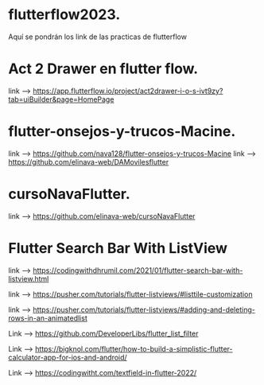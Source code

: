 # flutterflow2023.
Aquí se pondrán los link de las practicas de flutterflow

# Act 2 Drawer en flutter flow.
  link --> https://app.flutterflow.io/project/act2drawer-i-o-s-ivt9zy?tab=uiBuilder&page=HomePage

# flutter-onsejos-y-trucos-Macine.
link --> https://github.com/nava128/flutter-onsejos-y-trucos-Macine
link --> https://github.com/elinava-web/DAMovilesflutter

# cursoNavaFlutter.
  link --> https://github.com/elinava-web/cursoNavaFlutter
  
 # Flutter Search Bar With ListView
  link --> https://codingwithdhrumil.com/2021/01/flutter-search-bar-with-listview.html
  
  link --> https://pusher.com/tutorials/flutter-listviews/#listtile-customization
  
  link --> https://pusher.com/tutorials/flutter-listviews/#adding-and-deleting-rows-in-an-animatedlist
  
  Link --> https://github.com/DeveloperLibs/flutter_list_filter

Link -->  https://bigknol.com/flutter/how-to-build-a-simplistic-flutter-calculator-app-for-ios-and-android/

Link -->  https://codingwitht.com/textfield-in-flutter-2022/

